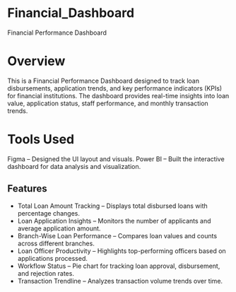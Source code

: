 # Financial_Dashboard
Financial Performance Dashboard
# Overview
This is a Financial Performance Dashboard designed to track loan disbursements, application trends, and key performance indicators (KPIs) for financial institutions. 
The dashboard provides real-time insights into loan value, application status, staff performance, and monthly transaction trends.

# Tools Used
Figma – Designed the UI layout and visuals.
Power BI – Built the interactive dashboard for data analysis and visualization.

## Features
- Total Loan Amount Tracking – Displays total disbursed loans with percentage changes.
- Loan Application Insights – Monitors the number of applicants and average application amount.
- Branch-Wise Loan Performance – Compares loan values and counts across different branches.
- Loan Officer Productivity – Highlights top-performing officers based on applications processed.
- Workflow Status – Pie chart for tracking loan approval, disbursement, and rejection rates.
- Transaction Trendline – Analyzes transaction volume trends over time.
